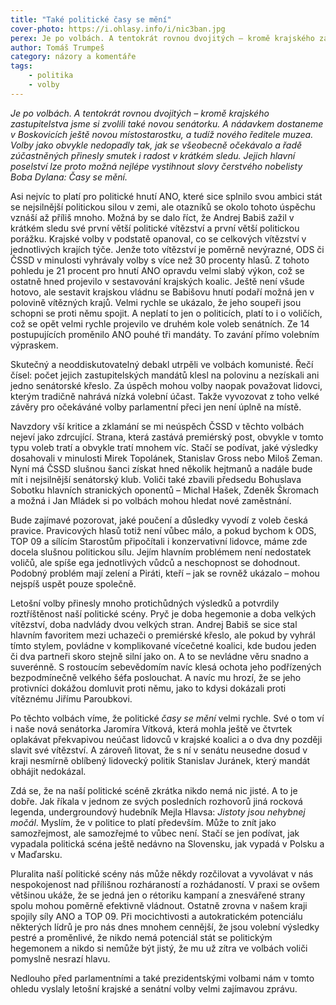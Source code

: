 ```yaml
---
title: "Také politické časy se mění"
cover-photo: https://i.ohlasy.info/i/nic3ban.jpg
perex: Je po volbách. A tentokrát rovnou dvojitých – kromě krajského zastupitelstva jsme si zvolili také novou senátorku. Jakou zprávu nám tyto volby vyslaly před těmi příštími?
author: Tomáš Trumpeš
category: názory a komentáře
tags:
    - politika
    - volby
---
```


*Je po volbách. A tentokrát rovnou dvojitých – kromě krajského zastupitelstva jsme si zvolili také novou senátorku. A nádavkem dostaneme v Boskovicích ještě novou místostarostku, a tudíž nového ředitele muzea. Volby jako obvykle nedopadly tak, jak se všeobecně očekávalo a řadě zúčastněných přinesly smutek i radost v krátkém sledu. Jejich hlavní poselství lze proto možná nejlépe vystihnout slovy čerstvého nobelisty Boba Dylana: Časy se mění.*

Asi nejvíc to platí pro politické hnutí ANO, které sice splnilo svou ambici stát se nejsilnější politickou silou v zemi, ale otazníků se okolo tohoto úspěchu vznáší až příliš mnoho. Možná by se dalo říct, že Andrej Babiš zažil v krátkém sledu své první větší politické vítězství a první větší politickou porážku. Krajské volby v podstatě opanoval, co se celkových vítězství v jednotlivých krajích týče. Jenže toto vítězství je poměrně nevýrazné, ODS či ČSSD v minulosti vyhrávaly volby s více než 30 procenty hlasů. Z tohoto pohledu je 21 procent pro hnutí ANO opravdu velmi slabý výkon, což se ostatně hned projevilo v sestavování krajských koalic. Ještě není všude hotovo, ale sestavit krajskou vládnu se Babišovu hnutí podaří možná jen v polovině vítězných krajů. Velmi rychle se ukázalo, že jeho soupeři jsou schopni se proti němu spojit. A neplatí to jen o politicích, platí to i o voličích, což se opět velmi rychle projevilo ve druhém kole voleb senátních. Ze 14 postupujících proměnilo ANO pouhé tři mandáty. To zavání přímo volebním výpraskem.

Skutečný a neoddiskutovatelný debakl utrpěli ve volbách komunisté. Řečí čísel: počet jejich zastupitelských mandátů klesl na polovinu a nezískali ani jedno senátorské křeslo. Za úspěch mohou volby naopak považovat lidovci, kterým tradičně nahrává nízká volební účast. Takže vyvozovat z toho velké závěry pro očekáváné volby parlamentní přeci jen není úplně na místě.

Navzdory vší kritice a zklamání se mi neúspěch ČSSD v těchto volbách nejeví jako zdrcující. Strana, která zastává premiérský post, obvykle v tomto typu voleb tratí a obvykle tratí mnohem víc. Stačí se podívat, jaké výsledky dosahovali v minulosti Mirek Topolánek, Stanislav Gross nebo Miloš Zeman. Nyní má ČSSD slušnou šanci získat hned několik hejtmanů a nadále bude mít i nejsilnější senátorský klub. Voliči také zbavili předsedu Bohuslava Sobotku hlavních stranických oponentů – Michal Hašek, Zdeněk Škromach a možná i Jan Mládek si po volbách mohou hledat nové zaměstnání.

Bude zajímavé pozorovat, jaké poučení a důsledky vyvodí z voleb česká pravice. Pravicových hlasů totiž není vůbec málo, a pokud bychom k ODS, TOP 09 a sílícím Starostům připočítali i konzervativní lidovce, máme zde docela slušnou politickou sílu. Jejím hlavním problémem není nedostatek voličů, ale spíše ega jednotlivých vůdců a neschopnost se dohodnout. Podobný problém mají zelení a Piráti, kteří – jak se rovněž ukázalo – mohou nejspíš uspět pouze společně.

Letošní volby přinesly mnoho protichůdných výsledků a potvrdily roztříštěnost naší politické scény. Pryč je doba hegemonie a doba velkých vítězství, doba nadvlády dvou velkých stran. Andrej Babiš se sice stal hlavním favoritem mezi uchazeči o premiérské křeslo, ale pokud by vyhrál tímto stylem, povládne v komplikované vícečetné koalici, kde budou jeden či dva partneři skoro stejně silní jako on. A to se nevládne věru snadno a suverénně. S rostoucím sebevědomím navíc klesá ochota jeho podřízených bezpodmínečně velkého šéfa poslouchat. A navíc mu hrozí, že se jeho protivníci dokážou domluvit proti němu, jako to kdysi dokázali proti vítěznému Jiřímu Paroubkovi.

Po těchto volbách víme, že politické *časy se mění* velmi rychle. Své o tom ví i naše nová senátorka Jaromíra Vítková, která mohla ještě ve čtvrtek oplakávat překvapivou neúčast lidovců v krajské koalici a o dva dny později slavit své vítězství. A zároveň litovat, že s ní v senátu neusedne dosud v kraji nesmírně oblíbený lidovecký politik Stanislav Juránek, který mandát obhájit nedokázal.

Zdá se, že na naší politické scéně zkrátka nikdo nemá nic jisté. A to je dobře. Jak říkala v jednom ze svých posledních rozhovorů jiná rocková legenda, undergroundový hudebník Mejla Hlavsa: *Jistoty jsou nehybnej močál*. Myslím, že v politice to platí především. Může to znít jako samozřejmost, ale samozřejmé to vůbec není. Stačí se jen podívat, jak vypadala politická scéna ještě nedávno na Slovensku, jak vypadá v Polsku a v Maďarsku.

Pluralita naší politické scény nás může někdy rozčilovat a vyvolávat v nás nespokojenost nad přílišnou rozháraností a rozhádaností. V praxi se ovšem většinou ukáže, že se jedná jen o rétoriku kampaní a znesvářené strany spolu mohou poměrně efektivně vládnout. Ostatně zrovna v našem kraji spojily síly ANO a TOP 09. Při mocichtivosti a autokratickém potenciálu některých lídrů je pro nás dnes mnohem cennější, že jsou volební výsledky pestré a proměnlivé, že nikdo nemá potenciál stát se politickým hegemonem a nikdo si nemůže být jistý, že mu už zítra ve volbách voliči pomyslně nesrazí hlavu.

Nedlouho před parlamentními a také prezidentskými volbami nám v tomto ohledu vyslaly letošní krajské a senátní volby velmi zajímavou zprávu.
